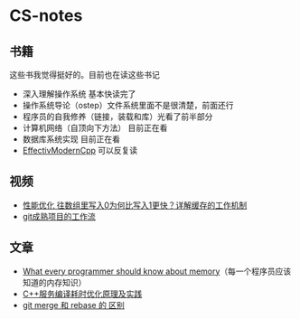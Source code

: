 # CS-notes

## 书籍

这些书我觉得挺好的。目前也在读这些书记

- 深入理解操作系统 基本快读完了
- 操作系统导论（ostep）文件系统里面不是很清楚，前面还行
- 程序员的自我修养（链接，装载和库）光看了前半部分
- 计算机网络（自顶向下方法） 目前正在看
- 数据库系统实现 目前正在看
- [EffectivModernCpp](https://github.com/CnTransGroup/EffectiveModernCppChinese/tree/master/src) 可以反复读

## 视频

- [性能优化 往数组里写入0为何比写入1更快？详解缓存的工作机制](https://www.bilibili.com/video/BV1gu41117bW/?spm_id_from=333.880.my_history.page.click&vd_source=f1c89669d341702064db968ba68bdc30)
- [git成熟项目的工作流](https://www.bilibili.com/video/BV19e4y1q7JJ/)

## 文章

- [What every programmer should know about memory](https://zhuanlan.zhihu.com/p/611133924)（每一个程序员应该知道的内存知识）
- [C++服务编译耗时优化原理及实践](https://tech.meituan.com/2020/12/10/apache-kylin-practice-in-meituan.html)
- [git merge 和 rebase 的 区别](https://www.cnblogs.com/FraserYu/p/11192840.html)
